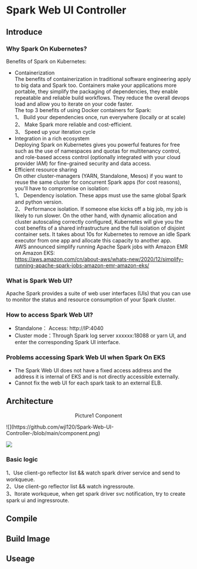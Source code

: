 # Spark Web UI Controller
## Introduce
### Why Spark On Kubernetes?
Benefits of Spark on Kubernetes:
- Containerization  
The benefits of containerization in traditional software engineering apply to big data and Spark too. Containers make your applications more portable, they simplify the packaging of dependencies, they enable repeatable and reliable build workflows. They reduce the overall devops load and allow you to iterate on your code faster.  
The top 3 benefits of using Docker containers for Spark:  
  1、 Build your dependencies once, run everywhere (locally or at scale)  
  2、 Make Spark more reliable and cost-efficient.  
  3、 Speed up your iteration cycle 
- Integration in a rich ecosystem  
Deploying Spark on Kubernetes gives you powerful features for free such as the use of  namespaces and quotas for multitenancy control, and role-based access control (optionally integrated with your cloud provider IAM) for fine-grained security and data access.
- Efficient resource sharing  
On other cluster-managers (YARN, Standalone, Mesos) if you want to reuse the same cluster for concurrent Spark apps (for cost reasons), you'll have to compromise on isolation:  
  1、 Dependency isolation. These apps must use the same global Spark and python version.  
  2、 Performance isolation. If someone else kicks off a big job, my job is likely to run slower.
On the other hand, with dynamic allocation and cluster autoscaling correctly configured, Kubernetes will give you the cost benefits of a shared infrastructure and the full isolation of disjoint container sets. It takes about 10s for Kubernetes to remove an idle Spark executor from one app and allocate this capacity to another app.  
AWS announced simplify running Apache Spark jobs with Amazon EMR on Amazon EKS:  
https://aws.amazon.com/cn/about-aws/whats-new/2020/12/simplify-running-apache-spark-jobs-amazon-emr-amazon-eks/

### What is Spark Web UI?
Apache Spark provides a suite of web user interfaces (UIs) that you can use to monitor the status and resource consumption of your Spark cluster.

### How to access Spark Web UI?
- Standalone： Access: http://IP:4040
- Cluster mode：Through Spark log server xxxxxx:18088 or yarn UI, and enter the corresponding Spark UI interface.

### Problems accessing Spark Web UI when Spark On EKS
- The Spark Web UI does not have a fixed access address and the address it is internal of EKS and is not directly accessible externally.
- Cannot fix the web UI for each spark task to an external ELB.

## Architecture
<p align="center">Picture1 Conponent</p>  
![](https://github.com/wjl120/Spark-Web-UI-Controller-/blob/main/component.png)

![](https://github.com/wjl120/Spark-Web-UI-Controller-/blob/main/Architecture.png)


### Basic logic  
  1、Use client-go reflector list && watch spark driver service and send to workqueue.  
  2、Use client-go reflector list && watch ingressroute.  
  3、Itorate workqueue, when get spark driver svc notification, try to create spark ui and ingressroute.
  
## Compile


## Build Image

## Useage




